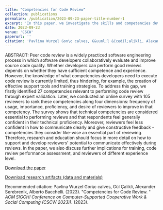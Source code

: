 ```yaml
---
title: "Competencies for Code Review"
collection: publications
permalink: /publication/2023-09-23-paper-title-number-1
excerpt: 'In this paper, we investigate the skills and competencies developers need to perform good code reviews.'
date: 2023-09-23
venue: 'CSCW'
paperurl: ''
citation: 'Pavlina Wurzel Gon\c calves, G&uuml;l &Ccedil;alikli, Alexander Serebrenik, Alberto Bacchelli. (2023). &quot;Competencies for Code Review &quot; <i> ACM SIGCHI Conference on Computer-Supported Cooperative Work & Social Computing (CSCW 2023)</i>.(2023).'
---
```


ABSTRACT: Peer code review is a widely practiced software engineering process in which software developers collaboratively evaluate and improve source code quality. Whether developers can perform good reviews depends on whether they have sufficient competence and experience. However, the knowledge of what competencies developers need to execute code review is currently limited, thus hindering, for example, the creation of effective support tools and training strategies. To address this gap, we firstly identified 27 competencies relevant to performing code review through expert validation. Later, we conducted an online survey with 105 reviewers to rank these competencies along four dimensions: frequency of usage, importance, proficiency, and desire of reviewers to improve in that competency. The survey shows that technical competencies are considered essential to performing reviews and that respondents feel generally confident in their technical proficiency. Moreover, reviewers feel less confident in how to communicate clearly and give constructive feedback - competencies they consider like-wise an essential part of reviewing. Therefore, research and education should focus in more detail on how to support and develop reviewers' potential to communicate effectively during reviews. In the paper, we also discuss further implications for training, code review performance assessment, and reviewers of different experience level.

[Download the paper](https://dl.acm.org/doi/pdf/10.1145/3579471)

[Download research artifacts (data and materials)](https://zenodo.org/records/7401313)

Recommended citation: Pavlina Wurzel Gon\c calves, G&uuml;l &Ccedil;alikli, Alexander Serebrenik, Alberto Bacchelli. (2023). &quot;Competencies for Code Review. &quot; <i>ACM SIGCHI Conference on Computer-Supported Cooperative Work & Social Computing (CSCW 2023))</i>. (2023).
